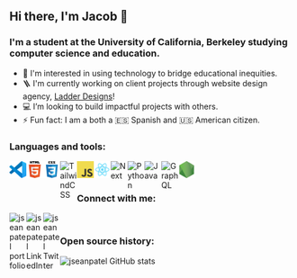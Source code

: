 ## **Hi there, I'm Jacob** 👋

### I'm a student at the University of California, Berkeley studying computer science and education.

- 📕 I'm interested in using technology to bridge educational inequities.
- 🪜 I'm currently working on client projects through website design agency, [Ladder Designs](https://ladderdesigns.co)!
- 💻 I’m looking to build impactful projects with others.
- ⚡ Fun fact: I am a both a 🇪🇸 Spanish and 🇺🇸 American citizen.

### Languages and tools:

<p float="left"><a href="https://code.visualstudio.com/?wt.mc_id=DX_841432"><img align="left" alt="Visual Studio Code" width="30px" src="https://raw.githubusercontent.com/github/explore/80688e429a7d4ef2fca1e82350fe8e3517d3494d/topics/visual-studio-code/visual-studio-code.png" /></a>
<a href="https://code.visualstudio.com/?wt.mc_id=DX_841432"><img align="left" alt="HTML5" width="30px" src="https://raw.githubusercontent.com/github/explore/80688e429a7d4ef2fca1e82350fe8e3517d3494d/topics/html/html.png" /></a>
<a href="https://developer.mozilla.org/en-US/docs/Web/CSS"><img align="left" alt="CSS3" width="30px" src="https://raw.githubusercontent.com/github/explore/80688e429a7d4ef2fca1e82350fe8e3517d3494d/topics/css/css.png" /></a>
<a href="https://tailwindcss.com/"><img align="left" alt="TailwindCSS" width="30px" src="https://upload.wikimedia.org/wikipedia/commons/thumb/d/d5/Tailwind_CSS_Logo.svg/2048px-Tailwind_CSS_Logo.svg.png" /></a>
<a href="https://www.javascript.com/"><img align="left" alt="JavaScript" width="30px" src="https://raw.githubusercontent.com/github/explore/80688e429a7d4ef2fca1e82350fe8e3517d3494d/topics/javascript/javascript.png" /></a>
<a href="https://reactjs.org/"><img align="left" alt="React" width="30px" src="https://raw.githubusercontent.com/github/explore/80688e429a7d4ef2fca1e82350fe8e3517d3494d/topics/react/react.png" /></a>
<a href="https://nextjs.org/"><img align="left" alt="Next" width="30px" src="https://www.rlogical.com/wp-content/uploads/2021/08/Rlogical-Blog-Images-thumbnail.png" /></a>
<a href="https://www.python.org/"><img align="left" alt="Python" width="30px" src="https://cdn.freebiesupply.com/logos/large/2x/python-5-logo-png-transparent.png" /></a>
<a href="https://www.java.com/en/"><img align="left" alt="Java" width="30px" src="https://cdn-icons-png.flaticon.com/512/226/226777.png" /></a>
<a href="https://graphql.org/"><img align="left" alt="GraphQL" width="30px" src="https://upload.wikimedia.org/wikipedia/commons/thumb/1/17/GraphQL_Logo.svg/2048px-GraphQL_Logo.svg.png" /></a>
<a href="https://nodejs.org/en/"><img  alt="Node.js" width="30px" src="https://raw.githubusercontent.com/github/explore/80688e429a7d4ef2fca1e82350fe8e3517d3494d/topics/nodejs/nodejs.png" /></a></p>

### Connect with me:

<p><a href="https://jseanpa.tel/"><img align="left" alt="jseanpatel portfolio" width="30px" src="https://cdn-icons-png.flaticon.com/512/814/814513.png" /></a>
<a href="https://www.linkedin.com/in/jseanpatel/"><img align="left" alt="jseanpatel LinkedIn" width="30px" src="https://cdn-icons-png.flaticon.com/512/3536/3536505.png" /></a>
<a href="https://twitter.com/jseanpatel"><img align="left" alt="jseanpatel Twitter" width="30px" src="https://cdn-icons-png.flaticon.com/512/3670/3670151.png" /></a></p>

<br />

### Open source history:

  <img align="left" alt="jseanpatel GitHub stats" src="https://github-readme-stats-jseanpatel.vercel.app/api?username=jseanpatel&show_icons=true&hide_border=true&count_private=true" />

